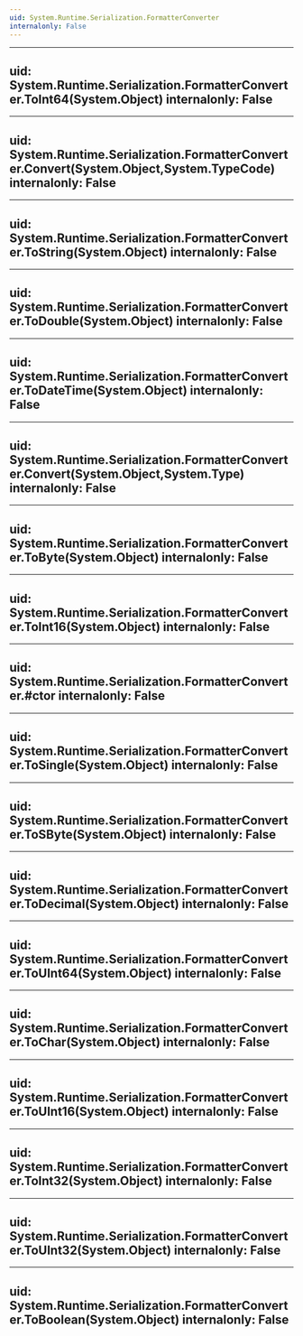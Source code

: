 ```yaml
---
uid: System.Runtime.Serialization.FormatterConverter
internalonly: False
---
```


---
uid: System.Runtime.Serialization.FormatterConverter.ToInt64(System.Object)
internalonly: False
---

---
uid: System.Runtime.Serialization.FormatterConverter.Convert(System.Object,System.TypeCode)
internalonly: False
---

---
uid: System.Runtime.Serialization.FormatterConverter.ToString(System.Object)
internalonly: False
---

---
uid: System.Runtime.Serialization.FormatterConverter.ToDouble(System.Object)
internalonly: False
---

---
uid: System.Runtime.Serialization.FormatterConverter.ToDateTime(System.Object)
internalonly: False
---

---
uid: System.Runtime.Serialization.FormatterConverter.Convert(System.Object,System.Type)
internalonly: False
---

---
uid: System.Runtime.Serialization.FormatterConverter.ToByte(System.Object)
internalonly: False
---

---
uid: System.Runtime.Serialization.FormatterConverter.ToInt16(System.Object)
internalonly: False
---

---
uid: System.Runtime.Serialization.FormatterConverter.#ctor
internalonly: False
---

---
uid: System.Runtime.Serialization.FormatterConverter.ToSingle(System.Object)
internalonly: False
---

---
uid: System.Runtime.Serialization.FormatterConverter.ToSByte(System.Object)
internalonly: False
---

---
uid: System.Runtime.Serialization.FormatterConverter.ToDecimal(System.Object)
internalonly: False
---

---
uid: System.Runtime.Serialization.FormatterConverter.ToUInt64(System.Object)
internalonly: False
---

---
uid: System.Runtime.Serialization.FormatterConverter.ToChar(System.Object)
internalonly: False
---

---
uid: System.Runtime.Serialization.FormatterConverter.ToUInt16(System.Object)
internalonly: False
---

---
uid: System.Runtime.Serialization.FormatterConverter.ToInt32(System.Object)
internalonly: False
---

---
uid: System.Runtime.Serialization.FormatterConverter.ToUInt32(System.Object)
internalonly: False
---

---
uid: System.Runtime.Serialization.FormatterConverter.ToBoolean(System.Object)
internalonly: False
---
